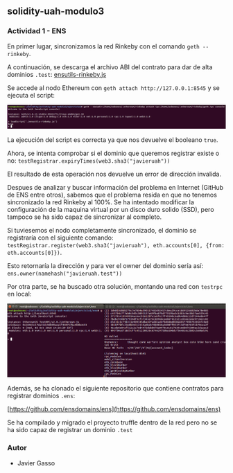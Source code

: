 ## solidity-uah-modulo3

### **Actividad 1** - ENS

En primer lugar, sincronizamos la red Rinkeby con el comando `geth --rinkeby`.

A continuación, se descarga el archivo ABI del contrato para dar de alta dominios `.test`: [ensutils-rinkeby.js](ensutils-rinkeby.jsl)

Se accede al nodo Ethereum con `geth attach http://127.0.0.1:8545` y se ejecuta el script:

![Captura 1](screenshots/screen001.png "Captura 1")

La ejecución del script es correcta ya que nos devuelve el booleano `true`.

Ahora, se intenta comprobar si el dominio que queremos registrar existe o no: `testRegistrar.expiryTimes(web3.sha3("javieruah"))`

El resultado de esta operación nos devuelve un error de dirección invalida.

Despues de analizar y buscar información del problema en Internet (GitHub de ENS entre otros), sabemos que el problema resida en que no tenemos sincronizado la red Rinkeby al 100%. Se ha intentado modificar la configuración de la maquina virtual por un disco duro solido (SSD), pero tampoco se ha sido capaz de sincronizar al completo.

Si tuviesemos el nodo completamente sincronizado, el dominio se registraría con el siguiente comando: `testRegistrar.register(web3.sha3("javieruah"), eth.accounts[0], {from: eth.accounts[0]})`.

Esto retornaría la dirección y para ver el owner del dominio sería así: `ens.owner(namehash("javieruah.test"))`

Por otra parte, se ha buscado otra solución, montando una red con `testrpc` en local:

![Captura 2](screenshots/screen002.png "Captura 2")

Además, se ha clonado el siguiente repositorio que contiene contratos para registrar dominios `.ens`:

[https://github.com/ensdomains/ens](https://github.com/ensdomains/ens)

Se ha compilado y migrado el proyecto truffle dentro de la red pero no se ha sido capaz de registrar un dominio `.test`


### Autor
- Javier Gasso
